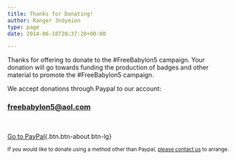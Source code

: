 ```yaml
---
title: Thanks for Donating!
author: Ranger 3ndymion
type: page
date: 2014-06-18T20:37:20+00:00

---
```

Thanks for offering to donate to the #FreeBabylon5 campaign. Your donation will go towards funding the production of badges and other material to promote the #FreeBabylon5 campaign.

We accept donations through Paypal to our account:

### freebabylon5@aol.com

&nbsp;
  
[Go to PayPal][1]{.btn.btn-about.btn-lg}

<small>If you would like to donate using a method other than Paypal, <a href="http://freeb5:8888/contact-us/" title="Contact Us">please contact us</a> to arrange.</p>

 [1]: http://paypal.com